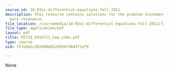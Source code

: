 ```yaml
---
course_id: 18-03sc-differential-equations-fall-2011
description: This resource contains solutions for the problem statements related to
  pure resonance.
file_location: /coursemedia/18-03sc-differential-equations-fall-2011/f27eda5c282480d65269507d84371ef9_MIT18_03SCF11_new_s18s.pdf
file_type: application/pdf
layout: pdf
title: MIT18_03SCF11_new_s18s.pdf
type: course
uid: f27eda5c282480d65269507d84371ef9

---
```

None